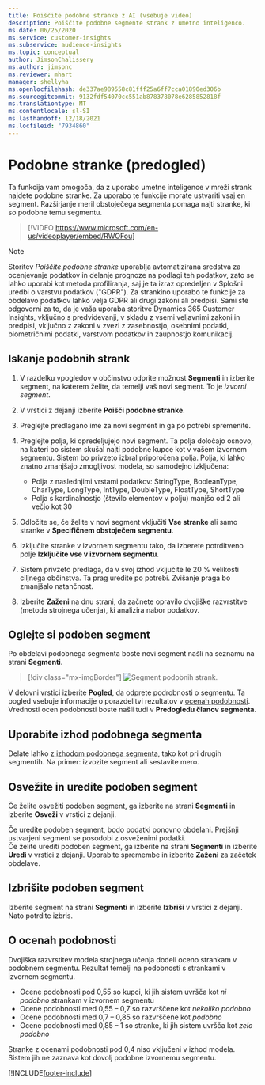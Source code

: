 ```yaml
---
title: Poiščite podobne stranke z AI (vsebuje video)
description: Poiščite podobne segmente strank z umetno inteligenco.
ms.date: 06/25/2020
ms.service: customer-insights
ms.subservice: audience-insights
ms.topic: conceptual
author: JimsonChalissery
ms.author: jimsonc
ms.reviewer: mhart
manager: shellyha
ms.openlocfilehash: de337ae989558c81fff25a6ff7cca01890ed306b
ms.sourcegitcommit: 9132fdf54070cc551ab878378078e6285852818f
ms.translationtype: MT
ms.contentlocale: sl-SI
ms.lasthandoff: 12/18/2021
ms.locfileid: "7934860"
---
```

# <a name="similar-customers-preview"></a>Podobne stranke (predogled)

Ta funkcija vam omogoča, da z uporabo umetne inteligence v mreži strank najdete podobne stranke. Za uporabo te funkcije morate ustvariti vsaj en segment. Razširjanje meril obstoječega segmenta pomaga najti stranke, ki so podobne temu segmentu.

> [!VIDEO https://www.microsoft.com/en-us/videoplayer/embed/RWOFou]

> [!NOTE]
> Storitev *Poiščite podobne stranke* uporablja avtomatizirana sredstva za ocenjevanje podatkov in delanje prognoze na podlagi teh podatkov, zato se lahko uporabi kot metoda profiliranja, saj je ta izraz opredeljen v Splošni uredbi o varstvu podatkov ("GDPR"). Za strankino uporabo te funkcije za obdelavo podatkov lahko velja GDPR ali drugi zakoni ali predpisi. Sami ste odgovorni za to, da je vaša uporaba storitve Dynamics 365 Customer Insights, vključno s predvidevanji, v skladu z vsemi veljavnimi zakoni in predpisi, vključno z zakoni v zvezi z zasebnostjo, osebnimi podatki, biometričnimi podatki, varstvom podatkov in zaupnostjo komunikacij.

## <a name="finding-similar-customers"></a>Iskanje podobnih strank

1. V razdelku vpogledov v občinstvo odprite možnost **Segmenti** in izberite segment, na katerem želite, da temelji vaš novi segment. To je *izvorni segment*.

1. V vrstici z dejanji izberite **Poišči podobne stranke**.

1. Preglejte predlagano ime za novi segment in ga po potrebi spremenite.

1. Preglejte polja, ki opredeljujejo novi segment. Ta polja določajo osnovo, na kateri bo sistem skušal najti podobne kupce kot v vašem izvornem segmentu. Sistem bo privzeto izbral priporočena polja.
  Polja, ki lahko znatno zmanjšajo zmogljivost modela, so samodejno izključena:
  
   - Polja z naslednjimi vrstami podatkov: StringType, BooleanType, CharType, LongType, IntType, DoubleType, FloatType, ShortType
   - Polja s kardinalnostjo (število elementov v polju) manjšo od 2 ali večjo kot 30

1. Odločite se, če želite v novi segment vključiti **Vse stranke** ali samo stranke v **Specifičnem obstoječem segmentu**.

1. Izključite stranke v izvornem segmentu tako, da izberete potrditveno polje **Izključite vse v izvornem segmentu**.

1. Sistem privzeto predlaga, da v svoj izhod vključite le 20 % velikosti ciljnega občinstva. Ta prag uredite po potrebi. Zvišanje praga bo zmanjšalo natančnost.

1. Izberite **Zaženi** na dnu strani, da začnete opravilo dvojiške razvrstitve (metoda strojnega učenja), ki analizira nabor podatkov.

## <a name="view-the-similar-segment"></a>Oglejte si podoben segment

Po obdelavi podobnega segmenta boste novi segment našli na seznamu na strani **Segmenti**.

> [!div class="mx-imgBorder"]
> ![Segment podobnih strank.](media/expanded-segment.png "Segment podobnih strank")

V delovni vrstici izberite **Pogled**, da odprete podrobnosti o segmentu. Ta pogled vsebuje informacije o porazdelitvi rezultatov v [ocenah podobnosti](#about-similarity-scores). Vrednosti ocen podobnosti boste našli tudi v **Predogledu članov segmenta**.

## <a name="use-the-output-of-a-similar-segment"></a>Uporabite izhod podobnega segmenta

Delate lahko [z izhodom podobnega segmenta](segments.md), tako kot pri drugih segmentih. Na primer: izvozite segment ali sestavite mero.

## <a name="refresh-and-edit-a-similar-segment"></a>Osvežite in uredite podoben segment

Če želite osvežiti podoben segment, ga izberite na strani **Segmenti** in izberite **Osveži** v vrstici z dejanji.

Če uredite podoben segment, bodo podatki ponovno obdelani. Prejšnji ustvarjeni segment se posodobi z osveženimi podatki.    
Če želite urediti podoben segment, ga izberite na strani **Segmenti** in izberite **Uredi** v vrstici z dejanji. Uporabite spremembe in izberite **Zaženi** za začetek obdelave.

## <a name="delete-a-similar-segment"></a>Izbrišite podoben segment

Izberite segment na strani **Segmenti** in izberite **Izbriši** v vrstici z dejanji. Nato potrdite izbris.

## <a name="about-similarity-scores"></a>O ocenah podobnosti

Dvojiška razvrstitev modela strojnega učenja dodeli oceno strankam v podobnem segmentu. Rezultat temelji na podobnosti s strankami v izvornem segmentu.

- Ocene podobnosti pod 0,55 so kupci, ki jih sistem uvršča kot *ni podobno* strankam v izvornem segmentu
- Ocene podobnosti med 0,55 – 0,7 so razvrščene kot *nekoliko podobno*
- Ocene podobnosti med 0,7 – 0,85 so razvrščene kot *podobno*
- Ocene podobnosti med 0,85 – 1 so stranke, ki jih sistem uvršča kot *zelo podobno*

Stranke z ocenami podobnosti pod 0,4 niso vključeni v izhod modela. Sistem jih ne zaznava kot dovolj podobne izvornemu segmentu.


[!INCLUDE[footer-include](../includes/footer-banner.md)]